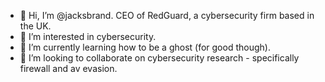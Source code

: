 - 👋 Hi, I’m @jacksbrand. CEO of RedGuard, a cybersecurity firm based in the UK.
- 👀 I’m interested in cybersecurity.
- 🌱 I’m currently learning how to be a ghost (for good though).
- 💞️ I’m looking to collaborate on cybersecurity research - specifically firewall and av evasion.

<!---
jacksbrand/jacksbrand is a ✨ special ✨ repository because its `README.md` (this file) appears on your GitHub profile.
You can click the Preview link to take a look at your changes.
--->
